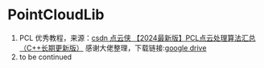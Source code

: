 # PointCloudLib

1. PCL 优秀教程，来源：[csdn 点云侠 【2024最新版】PCL点云处理算法汇总（C++长期更新版）](https://blog.csdn.net/qq_36686437/article/details/114160640)
   感谢大佬整理，下载链接:[google drive](https://drive.google.com/file/d/1JFDSUWqwvslMInwmWm2LKFFGTpFOHL8x/view?usp=share_link)
2. to be continued
